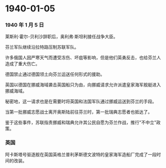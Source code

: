 # 1940-01-05

### 1940 年 1 月 5 日

莱斯利·霍尔-贝利沙辞职后，奥利弗·斯坦利接任战争大臣。

芬兰军队继续沿拉特路压制苏联军队。

许多俄国人因严寒天气而遭受冻伤、坏疽等影响，但是他们英勇反击，也给芬兰人造成了重大伤亡。

德国禁止通过德国领土向芬兰运送任何形式的援助。

英国以德国在挪威海域袭击英国船只为由，向挪威请求允许派遣皇家海军舰艇进入挪威海域。

秘密地，这一请求也是在需要时将英国和法国军队通过挪威运送到芬兰的手段。

当第一批挪威志愿战士离开奥斯陆前往芬兰时，第一批瑞典志愿者也抵达了。

鉴于这些事件，苏联指责挪威和瑞典允许其公民自愿为芬兰作战，推行"不中立"政策。

### 英国

阿卡斯塔号驱逐舰在英国英格兰普利茅斯德文波特的皇家海军造船厂完成了一段时间的改装。